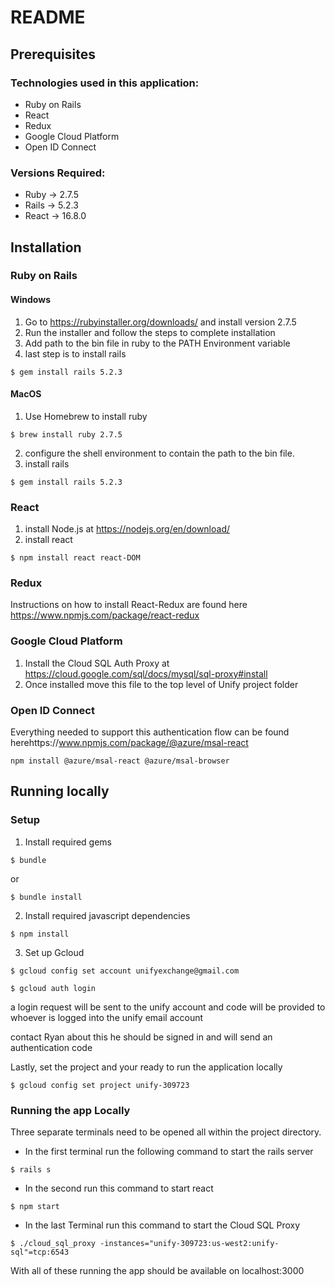 # README

## Prerequisites

### Technologies used in this application: 

* Ruby on Rails
* React
* Redux
* Google Cloud Platform
* Open ID Connect

### Versions Required:

* Ruby -> 2.7.5
* Rails -> 5.2.3
* React -> 16.8.0

## Installation

### Ruby on Rails

#### Windows
1. Go to https://rubyinstaller.org/downloads/ and install version 2.7.5
2. Run the installer and follow the steps to complete installation
3. Add path to the bin file in ruby to the PATH Environment variable
4. last step is to install rails 
```
$ gem install rails 5.2.3
```

#### MacOS
1. Use Homebrew to install ruby 
```
$ brew install ruby 2.7.5
```
2. configure the shell environment to contain the path to the bin file.
3. install rails
```
$ gem install rails 5.2.3
```

### React 

1. install Node.js at https://nodejs.org/en/download/
2. install react
```
$ npm install react react-DOM
```
### Redux
Instructions on how to install React-Redux are found here https://www.npmjs.com/package/react-redux

### Google Cloud Platform
1. Install the Cloud SQL Auth Proxy at https://cloud.google.com/sql/docs/mysql/sql-proxy#install
2. Once installed move this file to the top level of Unify project folder

### Open ID Connect 
Everything needed to support this authentication flow can be found herehttps://www.npmjs.com/package/@azure/msal-react
```
npm install @azure/msal-react @azure/msal-browser
```

## Running locally

### Setup

1. Install required gems 
```
$ bundle 
```
or 
```
$ bundle install
```

2. Install required javascript dependencies
```
$ npm install
```

3. Set up Gcloud 
```
$ gcloud config set account unifyexchange@gmail.com

$ gcloud auth login
```
a login request will be sent to the unify account and code will be provided to whoever is logged into the unify email account 

contact Ryan about this he should be signed in and will send an authentication code

Lastly, set the project and your ready to run the application locally 
```
$ gcloud config set project unify-309723
```

### Running the app Locally

Three separate terminals need to be opened all within the project directory.

* In the first terminal run the following command to start the rails server
```
$ rails s
```

* In the second run this command to start react
```
$ npm start
```

* In the last Terminal run this command to start the Cloud SQL Proxy 
```
$ ./cloud_sql_proxy -instances="unify-309723:us-west2:unify-sql"=tcp:6543
```

With all of these running the app should be available on localhost:3000
 
